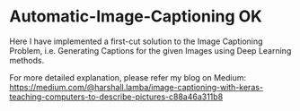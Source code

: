 # Automatic-Image-Captioning OK
Here I have implemented a first-cut solution to the Image Captioning Problem, i.e. Generating Captions for the given Images using Deep Learning methods.

For more detailed explanation, please refer my blog on Medium: https://medium.com/@harshall.lamba/image-captioning-with-keras-teaching-computers-to-describe-pictures-c88a46a311b8
